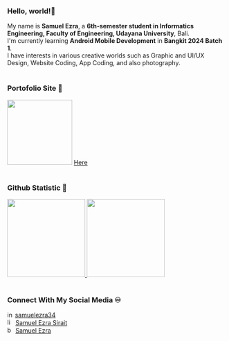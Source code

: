 ### Hello, world!👋
My name is **Samuel Ezra**, a **6th-semester student in Informatics Engineering, Faculty of Engineering, Udayana University**, Bali. <br>
I'm currently learning **Android Mobile Development** in **Bangkit 2024 Batch 1**. <br>
I have interests in various creative worlds such as Graphic and UI/UX Design, Website Coding, App Coding, and also photography.<br><br>



### Portofolio Site 📂
<img src='https://github.com/samuelezranas/samuelezranas/assets/92965914/d206391b-659d-46aa-8534-b00c176c2d16' width='150em' /> [Here](https://samuelezranas.github.io/)
<br><br>



### Github Statistic 🎯
<a href="https://github.com/samuelezranas">
  <img height="180em" src="https://github-readme-streak-stats.herokuapp.com/?user=samuelezranas&theme=dracula&hide_border=false"/>
  <img height="180em" src="https://github-readme-stats.vercel.app/api/top-langs/?username=samuelezranas&theme=dracula&show_icons=true&hide_border=false&layout=compact"/>
</a>
<br><br>



### Connect With My Social Media ♾️
<a href="https://www.instagram.com/samuelezra34/"><img src="https://github.com/samuelezranas/samuelezranas/assets/92965914/e0173dd0-a205-4841-b96a-5351383a423c" alt="instagram-icon-20-20" style="width:14px;height:14px;"></a> [samuelezra34](https://www.instagram.com/samuelezra34/) <br>
<a href="https://www.linkedin.com/in/samuel-ezra-sirait/"><img src="https://github.com/samuelezranas/samuelezranas/assets/92965914/74546f09-9189-431e-b69c-6ea7ec379ad8" alt="linkedin-icon-20-20" style="width:15px;height:15px;"></a> [Samuel Ezra Sirait](https://www.linkedin.com/in/samuel-ezra-sirait/) <br>
<a href="https://www.behance.net/samuelezranas"><img src="https://github.com/samuelezranas/samuelezranas/assets/92965914/504d4030-194e-4d8b-8f14-51203e09f744" alt="behance-icon-20-20" style="width:15px;height:15px;"></a> [Samuel Ezra](https://www.behance.net/samuelezranas)




<!--
**samuelezranas/samuelezranas** is a ✨ _special_ ✨ repository because its `README.md` (this file) appears on your GitHub profile.

Here are some ideas to get you started:

- 🔭 I’m currently working on ...
- 🌱 I’m currently learning ...
- 👯 I’m looking to collaborate on ...
- 🤔 I’m looking for help with ...
- 💬 Ask me about ...
- 📫 How to reach me: ...
- 😄 Pronouns: ...
- ⚡ Fun fact: ...
-->
